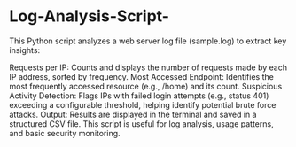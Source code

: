 # Log-Analysis-Script-
This Python script analyzes a web server log file (sample.log) to extract key insights:

Requests per IP: Counts and displays the number of requests made by each IP address, sorted by frequency.
Most Accessed Endpoint: Identifies the most frequently accessed resource (e.g., /home) and its count.
Suspicious Activity Detection: Flags IPs with failed login attempts (e.g., status 401) exceeding a configurable threshold, helping identify potential brute force attacks.
Output: Results are displayed in the terminal and saved in a structured CSV file.
This script is useful for log analysis, usage patterns, and basic security monitoring.
